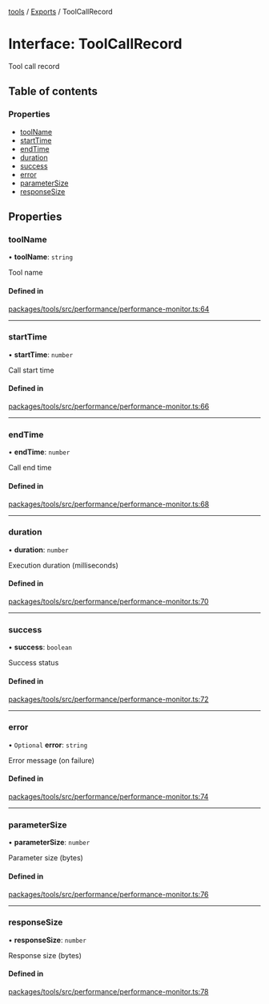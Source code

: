<!-- 
 ⚠️  AUTO-GENERATED FILE - DO NOT EDIT MANUALLY
 This file is automatically generated by scripts/docs-generator.js
 To make changes, edit the source TypeScript files or update the generator script
-->

[tools](../../) / [Exports](../modules) / ToolCallRecord

# Interface: ToolCallRecord

Tool call record

## Table of contents

### Properties

- [toolName](ToolCallRecord#toolname)
- [startTime](ToolCallRecord#starttime)
- [endTime](ToolCallRecord#endtime)
- [duration](ToolCallRecord#duration)
- [success](ToolCallRecord#success)
- [error](ToolCallRecord#error)
- [parameterSize](ToolCallRecord#parametersize)
- [responseSize](ToolCallRecord#responsesize)

## Properties

### toolName

• **toolName**: `string`

Tool name

#### Defined in

[packages/tools/src/performance/performance-monitor.ts:64](https://github.com/woojubb/robota/blob/cb1bdf4e9982efe5a4622cbb23e0f1ae10892662/packages/tools/src/performance/performance-monitor.ts#L64)

___

### startTime

• **startTime**: `number`

Call start time

#### Defined in

[packages/tools/src/performance/performance-monitor.ts:66](https://github.com/woojubb/robota/blob/cb1bdf4e9982efe5a4622cbb23e0f1ae10892662/packages/tools/src/performance/performance-monitor.ts#L66)

___

### endTime

• **endTime**: `number`

Call end time

#### Defined in

[packages/tools/src/performance/performance-monitor.ts:68](https://github.com/woojubb/robota/blob/cb1bdf4e9982efe5a4622cbb23e0f1ae10892662/packages/tools/src/performance/performance-monitor.ts#L68)

___

### duration

• **duration**: `number`

Execution duration (milliseconds)

#### Defined in

[packages/tools/src/performance/performance-monitor.ts:70](https://github.com/woojubb/robota/blob/cb1bdf4e9982efe5a4622cbb23e0f1ae10892662/packages/tools/src/performance/performance-monitor.ts#L70)

___

### success

• **success**: `boolean`

Success status

#### Defined in

[packages/tools/src/performance/performance-monitor.ts:72](https://github.com/woojubb/robota/blob/cb1bdf4e9982efe5a4622cbb23e0f1ae10892662/packages/tools/src/performance/performance-monitor.ts#L72)

___

### error

• `Optional` **error**: `string`

Error message (on failure)

#### Defined in

[packages/tools/src/performance/performance-monitor.ts:74](https://github.com/woojubb/robota/blob/cb1bdf4e9982efe5a4622cbb23e0f1ae10892662/packages/tools/src/performance/performance-monitor.ts#L74)

___

### parameterSize

• **parameterSize**: `number`

Parameter size (bytes)

#### Defined in

[packages/tools/src/performance/performance-monitor.ts:76](https://github.com/woojubb/robota/blob/cb1bdf4e9982efe5a4622cbb23e0f1ae10892662/packages/tools/src/performance/performance-monitor.ts#L76)

___

### responseSize

• **responseSize**: `number`

Response size (bytes)

#### Defined in

[packages/tools/src/performance/performance-monitor.ts:78](https://github.com/woojubb/robota/blob/cb1bdf4e9982efe5a4622cbb23e0f1ae10892662/packages/tools/src/performance/performance-monitor.ts#L78)

